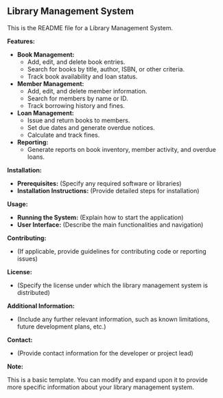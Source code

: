 ## Library Management System

This is the README file for a Library Management System.

**Features:**

* **Book Management:**
    * Add, edit, and delete book entries.
    * Search for books by title, author, ISBN, or other criteria.
    * Track book availability and loan status.
* **Member Management:**
    * Add, edit, and delete member information.
    * Search for members by name or ID.
    * Track borrowing history and fines.
* **Loan Management:**
    * Issue and return books to members.
    * Set due dates and generate overdue notices.
    * Calculate and track fines.
* **Reporting:**
    * Generate reports on book inventory, member activity, and overdue loans.

**Installation:**

* **Prerequisites:** (Specify any required software or libraries)
* **Installation Instructions:** (Provide detailed steps for installation)

**Usage:**

* **Running the System:** (Explain how to start the application)
* **User Interface:** (Describe the main functionalities and navigation)

**Contributing:**

* (If applicable, provide guidelines for contributing code or reporting issues)

**License:**

* (Specify the license under which the library management system is distributed)

**Additional Information:**

* (Include any further relevant information, such as known limitations, future development plans, etc.)

**Contact:**

* (Provide contact information for the developer or project lead)

**Note:**

This is a basic template. You can modify and expand upon it to provide more specific information about your library management system. 
